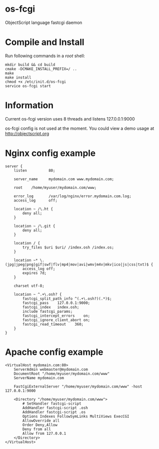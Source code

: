 os-fcgi
=======

ObjectScript language fastcgi daemon

Compile and Install
=======

Run following commands in a *root* shell:

	mkdir build && cd build
	cmake -DCMAKE_INSTALL_PREFIX=/ ..
	make
	make install
	chmod +x /etc/init.d/os-fcgi
	service os-fcgi start
	
Information
===========

Current os-fcgi version uses 8 threads and listens 127.0.0.1:9000

os-fcgi config is not used at the moment. You could view a demo usage at http://objectscript.org 

Nginx config example
====================

	server {
		listen			80;

		server_name		mydomain.com www.mydomain.com;

		root	/home/myuser/mydomain.com/www;

		error_log		/var/log/nginx/error.mydomain.com.log;
		access_log		off;

		location ~ /\.ht {
			deny all;
		}

		location ~ /\.git {
			deny all;
		}

		location / {
			try_files $uri $uri/ /index.osh /index.os;
		}

		location ~* \.(jpg|jpeg|png|gif|swf|flv|mp4|mov|avi|wmv|m4v|mkv|ico|js|css|txt)$ {
			access_log off;
			expires 7d;
		}

		charset	utf-8;

		location ~ ^.+\.osh? {
			fastcgi_split_path_info	^(.+\.osh?)(.*)$;
			fastcgi_pass	127.0.0.1:9000;
			fastcgi_index	index.osh;
			include fastcgi_params;
			fastcgi_intercept_errors	on;
			fastcgi_ignore_client_abort	on;
			fastcgi_read_timeout	360;
		}
	}

Apache config example
=====================

	<VirtualHost mydomain.com:80>
		ServerAdmin webmaster@mydomain.com
		DocumentRoot "/home/myuser/mydomain.com/www"
		ServerName mydomain.com
		
		FastCgiExternalServer "/home/myuser/mydomain.com/www" -host 127.0.0.1:9000
		
		<Directory "/home/myuser/mydomain.com/www">
			# SetHandler fastcgi-script
			AddHandler fastcgi-script .osh
			AddHandler fastcgi-script .os
			Options Indexes FollowSymLinks MultiViews ExecCGI
			AllowOverride all
			Order Deny,Allow
			Deny from all
			Allow from 127.0.0.1
		</Directory>
	</VirtualHost>
